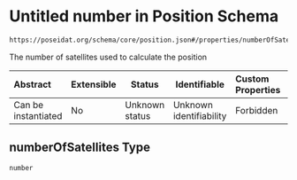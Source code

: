 # Untitled number in Position Schema

```txt
https://poseidat.org/schema/core/position.json#/properties/numberOfSatellites
```

The number of satellites used to calculate the position


| Abstract            | Extensible | Status         | Identifiable            | Custom Properties | Additional Properties | Access Restrictions | Defined In                                                           |
| :------------------ | ---------- | -------------- | ----------------------- | :---------------- | --------------------- | ------------------- | -------------------------------------------------------------------- |
| Can be instantiated | No         | Unknown status | Unknown identifiability | Forbidden         | Allowed               | none                | [position.json\*](schemas/core/position.json "open original schema") |

## numberOfSatellites Type

`number`
